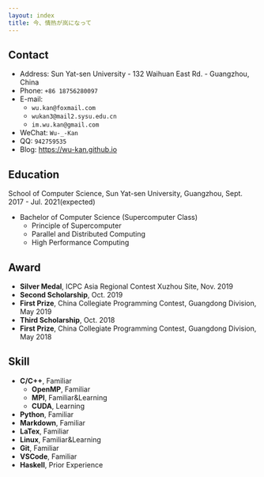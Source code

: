 ```yaml
---
layout: index
title: 今、情热が岚になって
---
```

## Contact

- Address: Sun Yat-sen University - 132 Waihuan East Rd. - Guangzhou, China
- Phone: `+86 18756280097`
- E-mail:
  - `wu.kan@foxmail.com`
  - `wukan3@mail2.sysu.edu.cn`
  - `im.wu.kan@gmail.com`
- WeChat: `Wu-_-Kan`
- QQ: `942759535`
- Blog: <https://wu-kan.github.io>

## Education

School of Computer Science, Sun Yat-sen University, Guangzhou, Sept. 2017 - Jul. 2021(expected)

- Bachelor of Computer Science (Supercomputer Class)
  - Principle of Supercomputer
  - Parallel and Distributed Computing
  - High Performance Computing

## Award

- **Silver Medal**, ICPC Asia Regional Contest Xuzhou Site, Nov. 2019
- **Second Scholarship**, Oct. 2019
- **First Prize**, China Collegiate Programming Contest, Guangdong Division, May 2019
- **Third Scholarship**, Oct. 2018
- **First Prize**, China Collegiate Programming Contest, Guangdong Division, May 2018

## Skill

- **C/C++**, Familiar
  - **OpenMP**, Familiar
  - **MPI**, Familiar&Learning
  - **CUDA**, Learning
- **Python**, Familiar
- **Markdown**, Familiar
- **LaTex**, Familiar
- **Linux**, Familiar&Learning
- **Git**, Familiar
- **VSCode**, Familiar
- **Haskell**, Prior Experience
